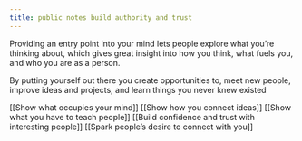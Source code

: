 ```yaml
---
title: public notes build authority and trust
---
```

Providing an entry point into your mind lets people explore what you’re thinking about, which gives great insight into how you think, what fuels you, and who you are as a person.

By putting yourself out there you create opportunities to, meet new people, improve ideas and projects, and learn things you never knew existed

[[Show what occupies your mind]]
[[Show how you connect ideas]]
[[Show what you have to teach people]]
[[Build confidence and trust with interesting people]]
[[Spark people’s desire to connect with you]]
